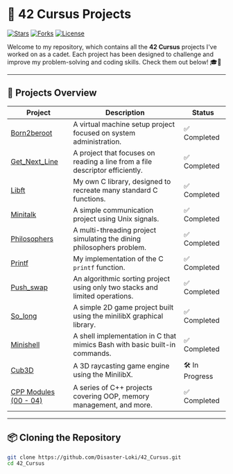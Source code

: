 # 🌟 42 Cursus Projects

[![Stars](https://img.shields.io/github/stars/Disaster-Loki/42_Cursus?color=yellow)](https://github.com/Disaster-Loki/42_Cursus/stargazers)
[![Forks](https://img.shields.io/github/forks/Disaster-Loki/42_Cursus?color=blue)](https://github.com/Disaster-Loki/42_Cursus/network/members)
[![License](https://img.shields.io/github/license/Disaster-Loki/42_Cursus)](https://github.com/Disaster-Loki/42_Cursus/blob/main/LICENSE)

Welcome to my repository, which contains all the **42 Cursus** projects I've worked on as a cadet. Each project has been designed to challenge and improve my problem-solving and coding skills. Check them out below! 🎓🚀

---

## 🚀 Projects Overview

| Project                                                                                       | Description                                                                 | Status       |
|------------------------------------------------------------------------------------------------|-----------------------------------------------------------------------------|--------------|
| [Born2beroot](https://github.com/Disaster-Loki/42_Cursus/tree/main/Born2beroot)                 | A virtual machine setup project focused on system administration.            | ✅ Completed |
| [Get_Next_Line](https://github.com/Disaster-Loki/42_Cursus/tree/main/Get_Next_Line)             | A project that focuses on reading a line from a file descriptor efficiently. | ✅ Completed |
| [Libft](https://github.com/Disaster-Loki/42_Cursus/tree/main/Libft)                             | My own C library, designed to recreate many standard C functions.            | ✅ Completed |
| [Minitalk](https://github.com/Disaster-Loki/42_Cursus/tree/main/Minitalk)                       | A simple communication project using Unix signals.                           | ✅ Completed |
| [Philosophers](https://github.com/Disaster-Loki/42_Cursus/tree/main/Philosophers)               | A multi-threading project simulating the dining philosophers problem.        | ✅ Completed |
| [Printf](https://github.com/Disaster-Loki/42_Cursus/tree/main/Printf)                           | My implementation of the C `printf` function.                                | ✅ Completed |
| [Push_swap](https://github.com/Disaster-Loki/42_Cursus/tree/main/Push_swap)                     | An algorithmic sorting project using only two stacks and limited operations. | ✅ Completed |
| [So_long](https://github.com/Disaster-Loki/42_Cursus/tree/main/So_long)                         | A simple 2D game project built using the minilibX graphical library.         | ✅ Completed |
| [Minishell](https://github.com/Disaster-Loki/Minishell)                                         | A shell implementation in C that mimics Bash with basic built-in commands.   | ✅ Completed |
| [Cub3D](https://github.com/Disaster-Loki/Cub3D)                                                 | A 3D raycasting game engine using the MinilibX.                              | 🛠 In Progress |
| [CPP Modules (00 - 04)](https://github.com/Disaster-Loki/42_Cursus/tree/main/CPP%20Modules)     | A series of C++ projects covering OOP, memory management, and more.         | ✅ Completed |

---

## 📦 Cloning the Repository

```bash
git clone https://github.com/Disaster-Loki/42_Cursus.git
cd 42_Cursus
